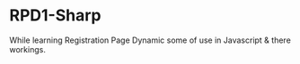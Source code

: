 # RPD1-Sharp
While learning Registration Page Dynamic some of use in Javascript &amp; there workings.

